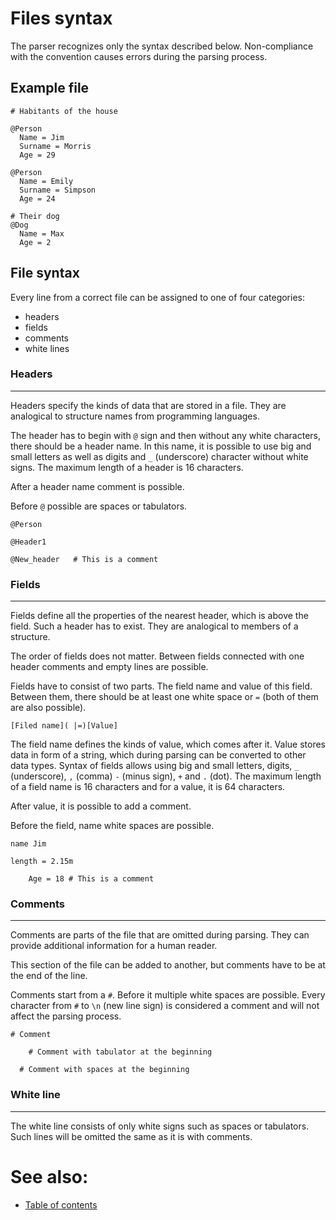 # Files syntax

The parser recognizes only the syntax described below. Non-compliance with the convention causes errors during the parsing process.

## Example file

```
# Habitants of the house

@Person
  Name = Jim
  Surname = Morris
  Age = 29

@Person
  Name = Emily
  Surname = Simpson
  Age = 24

# Their dog
@Dog
  Name = Max
  Age = 2
```

## File syntax

Every line from a correct file can be assigned to one of four categories:
- headers
- fields
- comments
- white lines

### Headers

---

Headers specify the kinds of data that are stored in a file. They are analogical to structure names from programming languages.

The header has to begin with `@` sign and then without any white characters, there should be a header name. In this name, it is possible to use big and small letters as well as digits and `_` (underscore) character without white signs. The maximum length of a header is 16 characters.

After a header name comment is possible.

Before `@` possible are spaces or tabulators.

```
@Person

@Header1

@New_header   # This is a comment
```

### Fields

---

Fields define all the properties of the nearest header, which is above the field. Such a header has to exist. They are analogical to members of a structure.

The order of fields does not matter. Between fields connected with one header comments and empty lines are possible.

Fields have to consist of two parts. The field name and value of this field. Between them, there should be at least one white space or `=` (both of them are also possible).

```
[Filed name]( |=)[Value]
```

The field name defines the kinds of value, which comes after it. Value stores data in form of a string, which during parsing can be converted to other data types. Syntax of fields allows using big and small letters, digits, `_` (underscore), `,` (comma) `-` (minus sign), `+` and `.` (dot). The maximum length of a field name is 16 characters and for a value, it is 64 characters.

After value, it is possible to add a comment.

Before the field, name white spaces are possible.

```
name Jim

length = 2.15m

    Age = 18 # This is a comment
```

### Comments

---

Comments are parts of the file that are omitted during parsing. They can provide additional information for a human reader.

This section of the file can be added to another, but comments have to be at the end of the line.

Comments start from a `#`. Before it multiple white spaces are possible. Every character from `#` to `\n` (new line sign) is considered a comment and will not affect the parsing process.

```
# Comment

    # Comment with tabulator at the beginning

  # Comment with spaces at the beginning
```

### White line

---

The white line consists of only white signs such as spaces or tabulators. Such lines will be omitted the same as it is with comments.

# See also:
- [Table of contents](README.md)

